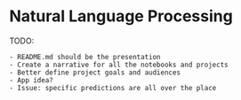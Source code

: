 Natural Language Processing
===

TODO: 
    
    - README.md should be the presentation
    - Create a narrative for all the notebooks and projects
    - Better define project goals and audiences
    - App idea?
    - Issue: specific predictions are all over the place